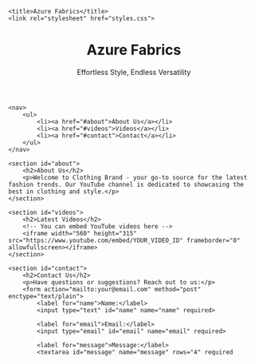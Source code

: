 <head>
    <meta charset="UTF-8">
    <meta name="viewport" content="width=device-width, initial-scale=1.0">
    
    <title>Azure Fabrics</title>
    <link rel="stylesheet" href="styles.css">
</head>
<body>
    <header>
        <h1>Azure Fabrics</h1>
        <p>Effortless Style, Endless Versatility</p>
    </header>

    <nav>
        <ul>
            <li><a href="#about">About Us</a></li>
            <li><a href="#videos">Videos</a></li>
            <li><a href="#contact">Contact</a></li>
        </ul>
    </nav>

    <section id="about">
        <h2>About Us</h2>
        <p>Welcome to Clothing Brand - your go-to source for the latest fashion trends. Our YouTube channel is dedicated to showcasing the best in clothing and style.</p>
    </section>

    <section id="videos">
        <h2>Latest Videos</h2>
        <!-- You can embed YouTube videos here -->
        <iframe width="560" height="315" src="https://www.youtube.com/embed/YOUR_VIDEO_ID" frameborder="0" allowfullscreen></iframe>
    </section>

    <section id="contact">
        <h2>Contact Us</h2>
        <p>Have questions or suggestions? Reach out to us:</p>
        <form action="mailto:your@email.com" method="post" enctype="text/plain">
            <label for="name">Name:</label>
            <input type="text" id="name" name="name" required>

            <label for="email">Email:</label>
            <input type="email" id="email" name="email" required>

            <label for="message">Message:</label>
            <textarea id="message" name="message" rows="4" required
